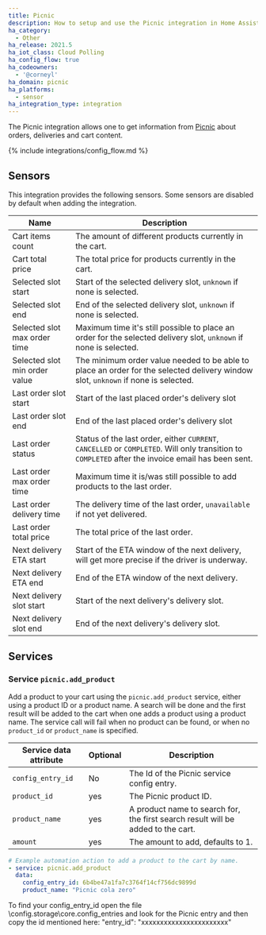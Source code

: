 ```yaml
---
title: Picnic
description: How to setup and use the Picnic integration in Home Assistant.
ha_category:
  - Other
ha_release: 2021.5
ha_iot_class: Cloud Polling
ha_config_flow: true
ha_codeowners:
  - '@corneyl'
ha_domain: picnic
ha_platforms:
  - sensor
ha_integration_type: integration
---
```


The Picnic integration allows one to get information from [Picnic](https://picnic.app) about orders, deliveries and cart content.

{% include integrations/config_flow.md %}

## Sensors

This integration provides the following sensors. Some sensors are disabled by default when adding the integration.

| Name                           | Description                                                                                                                                         |
| ------------------------------ | --------------------------------------------------------------------------------------------------------------------------------------------------- |
| Cart items count               | The amount of different products currently in the cart.                                                                                             |
| Cart total price               | The total price for products currently in the cart.                                                                                                 |
| Selected slot start            | Start of the selected delivery slot, `unknown` if none is selected.                                                                             |
| Selected slot end              | End of the selected delivery slot, `unknown` if none is selected.                                                                               |
| Selected slot max order time   | Maximum time it's still possible to place an order for the selected delivery slot, `unknown` if none is selected.                               |
| Selected slot min order value  | The minimum order value needed to be able to place an order for the selected delivery window slot, `unknown` if none is selected.               |
| Last order slot start          | Start of the last placed order's delivery slot                                                                                                      |
| Last order slot end            | End of the last placed order's delivery slot                                                                                                        |
| Last order status              | Status of the last order, either `CURRENT`, `CANCELLED` or `COMPLETED`. Will only transition to `COMPLETED` after the invoice email has been sent.  |
| Last order max order time      | Maximum time it is/was still possible to add products to the last order. |
| Last order delivery time       | The delivery time of the last order, `unavailable` if not yet delivered. |
| Last order total price         | The total price of the last order. |
| Next delivery ETA start        | Start of the ETA window of the next delivery, will get more precise if the driver is underway. |
| Next delivery ETA end          | End of the ETA window of the next delivery. |
| Next delivery slot start       | Start of the next delivery's delivery slot. |
| Next delivery slot end         | End of the next delivery's delivery slot. |

## Services

### Service `picnic.add_product`

Add a product to your cart using the `picnic.add_product` service, either using a product ID or a product name.
A search will be done and the first result will be added to the cart when one adds a product using a product name.
The service call will fail when no product can be found, or when no `product_id` or `product_name` is specified. 

| Service data attribute | Optional | Description                                                                      |
|------------------------|----------|----------------------------------------------------------------------------------|
| `config_entry_id`      | No       | The Id of the Picnic service config entry.                                       |
| `product_id`           | yes      | The Picnic product ID.                                                           |
| `product_name`         | yes      | A product name to search for, the first search result will be added to the cart. |
| `amount`               | yes      | The amount to add, defaults to 1.                                                |

```yaml
# Example automation action to add a product to the cart by name.
- service: picnic.add_product
  data:
    config_entry_id: 6b4be47a1fa7c3764f14cf756dc9899d
    product_name: "Picnic cola zero"
```

To find your config_entry_id open the file \config\.storage\core.config_entries
and look for the Picnic entry and then copy the id mentioned here: "entry_id": "xxxxxxxxxxxxxxxxxxxxxxx"
